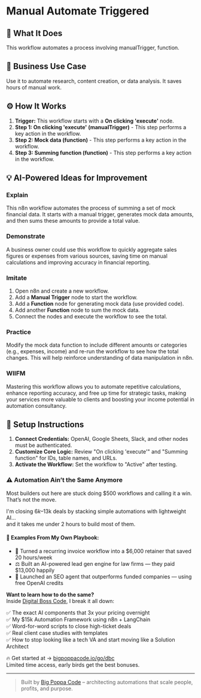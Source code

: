 # Manual Automate Triggered

## 🚀 What It Does
This workflow automates a process involving manualTrigger, function.

## 💼 Business Use Case
Use it to automate research, content creation, or data analysis. It saves hours of manual work.

## ⚙️ How It Works
1.  **Trigger:** This workflow starts with a **On clicking 'execute'** node.
2. **Step 1: On clicking 'execute' (manualTrigger)** - This step performs a key action in the workflow.
3. **Step 2: Mock data (function)** - This step performs a key action in the workflow.
4. **Step 3: Summing function (function)** - This step performs a key action in the workflow.

## 💡 AI-Powered Ideas for Improvement
### Explain
This n8n workflow automates the process of summing a set of mock financial data. It starts with a manual trigger, generates mock data amounts, and then sums these amounts to provide a total value.

### Demonstrate
A business owner could use this workflow to quickly aggregate sales figures or expenses from various sources, saving time on manual calculations and improving accuracy in financial reporting.

### Imitate
1. Open n8n and create a new workflow.
2. Add a **Manual Trigger** node to start the workflow.
3. Add a **Function** node for generating mock data (use provided code).
4. Add another **Function** node to sum the mock data.
5. Connect the nodes and execute the workflow to see the total.

### Practice
Modify the mock data function to include different amounts or categories (e.g., expenses, income) and re-run the workflow to see how the total changes. This will help reinforce understanding of data manipulation in n8n.

### WIIFM
Mastering this workflow allows you to automate repetitive calculations, enhance reporting accuracy, and free up time for strategic tasks, making your services more valuable to clients and boosting your income potential in automation consultancy.

## 🔧 Setup Instructions
1. **Connect Credentials:** OpenAI, Google Sheets, Slack, and other nodes must be authenticated.
2. **Customize Core Logic:** Review "On clicking 'execute'" and "Summing function" for IDs, table names, and URLs.
3. **Activate the Workflow:** Set the workflow to "Active" after testing.

### ⚠️ Automation Ain’t the Same Anymore

Most builders out here are stuck doing $500 workflows and calling it a win.  
That’s not the move.  

I'm closing $6k–$13k deals by stacking simple automations with lightweight AI...  
and it takes me under 2 hours to build most of them.

#### 🧠 Examples From My Own Playbook:
- 🔁 Turned a recurring invoice workflow into a $6,000 retainer that saved 20 hours/week  
- ⚖️ Built an AI-powered lead gen engine for law firms — they paid $13,000 happily  
- 🚀 Launched an SEO agent that outperforms funded companies — using free OpenAI credits  

**Want to learn how to do the same?**  
Inside [Digital Boss Code](https://bigpoppacode.io/go/dbc), I break it all down:

✅ The exact AI components that 3x your pricing overnight  
✅ My $15k Automation Framework using n8n + LangChain  
✅ Word-for-word scripts to close high-ticket deals  
✅ Real client case studies with templates  
✅ How to stop looking like a tech VA and start moving like a Solution Architect  

🔥 Get started at → [bigpoppacode.io/go/dbc](https://bigpoppacode.io/go/dbc)  
Limited time access, early birds get the best bonuses.

---
> Built by [Big Poppa Code](https://bigpoppacode.io) – architecting automations that scale people, profits, and purpose.
